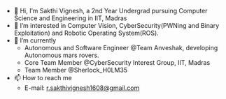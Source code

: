 - 👋 Hi, I’m Sakthi Vignesh, a 2nd Year Undergrad pursuing Computer Science and Engineering in IIT, Madras
- 👀 I’m interested in Computer Vision, CyberSecurity(PWNing and Binary Exploitation) and Robotic Operating System(ROS).
- 🌱 I’m currently
    - Autonomous and Software Engineer @Team Anveshak, developing Autonomous mars rovers.
    - Core Team Member @CyberSecurity Interest Group, IIT, Madras
    - Team Member @Sherlock_H0LM35
- 📫 How to reach me
  - E-mail: r.sakthivignesh1608@gmail.com

<!---
Fluxonprime/Fluxonprime is a ✨ special ✨ repository because its `README.md` (this file) appears on your GitHub profile.
You can click the Preview link to take a look at your changes.
--->
